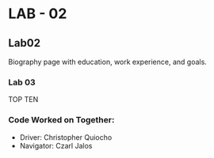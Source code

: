 # LAB - 02

## Lab02

Biography page with education, work experience, and goals.

### Lab 03

TOP TEN

### Code Worked on Together:
- Driver: Christopher Quiocho
- Navigator: Czarl Jalos